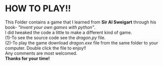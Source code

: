 <h1>HOW TO PLAY!!</h1>
This Folder contains a game that I learned from <strong>Sir Al Sweigart</strong> through his book- <i>"Invent your own games with python"</i>.<br>
I did tweaked the code a little to make a different kind of game.<br>
(1)-To see the source code see the <i>dragon.py</i> file.<br>
(2)-To play the game download <i>dragon.exe</i> file from the same folder to your computer.
Double click the file to enjoy!!
<br>Any comments are most welcomed.
<br><strong>Thanks for your time!</strong>
